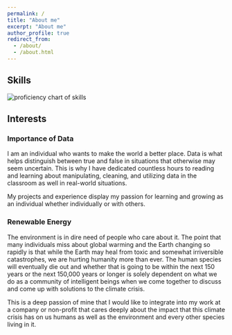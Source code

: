 ```yaml
---
permalink: /
title: "About me"
excerpt: "About me"
author_profile: true
redirect_from: 
  - /about/
  - /about.html
---
```

## Skills

<img src="/images/proficiency_chart.jpg" alt="proficiency chart of skills" >

## Interests


### Importance of Data


I am an individual who wants to make the world a better place. Data is what helps distinguish between true and false in situations that otherwise may seem uncertain. This is why I have dedicated countless hours to reading and learning about manipulating, cleaning, and utilizing data in the classroom as well in real-world situations. 

My projects and experience display my passion for learning and growing as an individual whether individually or with others.

### Renewable Energy

The environment is in dire need of people who care about it. The point that many individuals miss about global warming and the Earth changing so rapidly is that while the Earth may heal from toxic and somewhat irriversible catastrophes, we are hurting humanity more than ever. The human species will eventually die out and whether that is going to be within the next 150 years or the next 150,000 years or longer is solely dependent on what we do as a community of intelligent beings when we come together to discuss and come up with solutions to the climate crisis. 

This is a deep passion of mine that I would like to integrate into my work at a company or non-profit that cares deeply about the impact that this climate crisis has on us humans as well as the environment and every other species living in it. 



